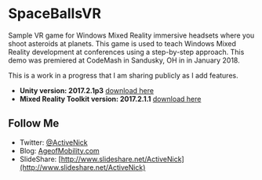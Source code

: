 # SpaceBallsVR
Sample VR game for Windows Mixed Reality immersive headsets where you shoot asteroids at planets. This game is used to teach Windows Mixed Reality development at conferences using a step-by-step approach. This demo was premiered at CodeMash in Sandusky, OH in in January 2018. 

This is a work in a progress that I am sharing publicly as I add features. 

* **Unity version: 2017.2.1p3** [download here](https://beta.unity3d.com/download/273860332f50/UnityDownloadAssistant-2017.2.1p3.exe?_ga=2.193594410.660943326.1517859510-26152681.1510325491)
* **Mixed Reality Toolkit version: 2017.2.1.1** [download here](https://github.com/Microsoft/MixedRealityToolkit-Unity/releases/tag/2017.2.1.1)

## Follow Me
* Twitter: [@ActiveNick](http://twitter.com/ActiveNick)
* Blog: [AgeofMobility.com](http://AgeofMobility.com)
* SlideShare: [http://www.slideshare.net/ActiveNick](http://www.slideshare.net/ActiveNick)
